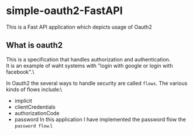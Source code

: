 # simple-oauth2-FastAPI
This is a Fast API application which depicts usage of Oauth2

## What is oauth2
  This is a specification that handles authorization and authentication.\
  It is an example of waht systems with "login with google or login with facebook".\
  
  In Oauth2 the several ways to handle security are called `flows`.
  The various kinds of flows include:\
  * implicit
  * clientCredentials
  * authorizationCode
  * password
  In this application I have implemented the password flow the `password flow`.\
  
  
